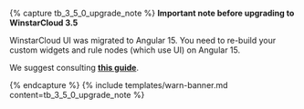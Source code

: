 {% capture tb_3_5_0_upgrade_note %}
**Important note before upgrading to WinstarCloud 3.5**

WinstarCloud UI was migrated to Angular 15. You need to re-build your custom widgets and rule nodes (which use UI) on Angular 15.

We suggest consulting [**this guide**](https://v15.material.angular.io/guide/mdc-migration).

{% endcapture %}
{% include templates/warn-banner.md content=tb_3_5_0_upgrade_note %}
